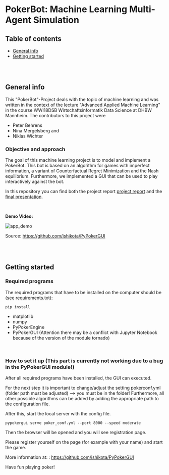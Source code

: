 # PokerBot: Machine Learning Multi-Agent Simulation
## Table of contents
* [General info](#general-info)
* [Getting started](#getting-started)

<br />
<br />

## General info
This "PokerBot"-Project deals with the topic of machine learning and was written in the context of the lecture "Advanced Applied Machine Learning" in the course WWI18DSB Wirtschaftsinformatik Data Science at DHBW Mannheim. 
The contributors to this project were 
* Peter Behrens 
* Nina Mergelsberg and
* Niklas Wichter


### Objective and approach

The goal of this machine learning project is to model and implement a PokerBot. This bot is based on an algorithm for games with imperfect information, a variant of Counterfactual Regret Minimization and the Nash equilibrium. 
Furthermore, we implemented a GUI that can be used to play interactively against the bot. 

In this repository you can find both the project report [project report](Dokumentation.pdf) and the [final presentation](Präsentation.pdf). 

<br />

**Demo Video:** 

![app_demo](https://github.com/ishikota/PyPokerGUI/blob/master/screenshot/poker_demo.gif)

Source: https://github.com/ishikota/PyPokerGUI

<br />
<br />

## Getting started 
### Required programs
The required programs that have to be installed on the computer should be (see requirements.txt):
```
pip install
```

* matplotlib
* numpy
* PyPokerEngine
* PyPokerGUI (Attention there may be a conflict with Jupyter Notebook because of the version of the module tornado)

<br />

### How to set it up (This part is currently not working due to a bug in the PyPokerGUI module!)
After all required programs have been installed, the GUI can executed. 

For the next step it is important to change/adjust the setting pokerconf.yml (folder path must be adjusted) --> you must be in the folder!
Furthermore, all other possible algorithms can be added by adding the appropriate path to the configuration file.

After this, start the local server with the config file. 
```
pypokergui serve poker_conf.yml --port 8000 --speed moderate
```

Then the browser will be opened and you will see registration page.

Please register yourself on the page (for example with your name) and start the game.

More information at: : https://github.com/ishikota/PyPokerGUI

Have fun playing poker!


